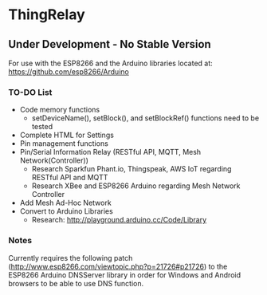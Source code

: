 # ThingRelay

## Under Development - No Stable Version 

For use with the ESP8266 and the Arduino libraries located at:
https://github.com/esp8266/Arduino

### TO-DO List

- Code memory functions
	- setDeviceName(), setBlock(), and setBlockRef() functions need to be tested 
- Complete HTML for Settings
- Pin management functions
- Pin/Serial Information Relay (RESTful API, MQTT, Mesh Network(Controller))
	- Research Sparkfun Phant.io, Thingspeak, AWS IoT regarding RESTful API and MQTT
	- Research XBee and ESP8266 Arduino regarding Mesh Network Controller
- Add Mesh Ad-Hoc Network
- Convert to Arduino Libraries
	- Research: http://playground.arduino.cc/Code/Library

### Notes

Currently requires the following patch (http://www.esp8266.com/viewtopic.php?p=21726#p21726) 
to the ESP8266 Arduino DNSServer library in order for Windows and Android browsers to be able to use DNS function. 